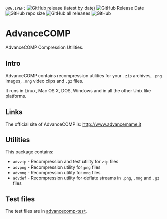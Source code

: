 `ORG.IPEP:`
![GitHub release (latest by date)](https://img.shields.io/github/v/release/ImageProcessing-ElectronicPublications/advancecomp)
![GitHub Release Date](https://img.shields.io/github/release-date/ImageProcessing-ElectronicPublications/advancecomp)
![GitHub repo size](https://img.shields.io/github/repo-size/ImageProcessing-ElectronicPublications/advancecomp)
![GitHub all releases](https://img.shields.io/github/downloads/ImageProcessing-ElectronicPublications/advancecomp/total)
![GitHub](https://img.shields.io/github/license/ImageProcessing-ElectronicPublications/advancecomp)

# AdvanceCOMP

AdvanceCOMP Compression Utilities.

## Intro

AdvanceCOMP contains recompression utilities for your `.zip` archives, `.png` images, `.mng` video clips and `.gz` files.

It runs in Linux, Mac OS X, DOS, Windows and in all the other Unix like platforms.

## Links

The official site of AdvanceCOMP is: http://www.advancemame.it

## Utilities

This package contains:
* `advzip` - Recompression and test utility for `zip` files
* `advpng` - Recompression utility for `png` files
* `advmng` - Recompression utility for `mng` files
* `advdef` - Recompression utility for deflate streams in `.png`, `.mng` and `.gz` files

## Test files

The test files are in [advancecomp-test](https://github.com/ImageProcessing-ElectronicPublications/advancecomp-test).
